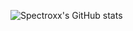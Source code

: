 ![Spectroxx's GitHub stats](https://github-readme-stats.vercel.app/api?username=spectroxx&theme=react_icons=true) <br />


